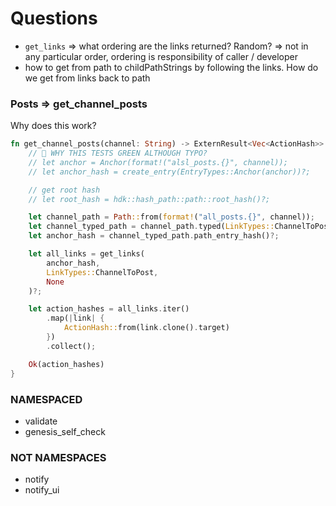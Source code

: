 # Questions
- `get_links` => what ordering are the links returned? Random? => not in any particular order, ordering is responsibility of caller / developer
- how to get from path to childPathStrings by following the links. How do we get from links back to path

### Posts => get_channel_posts
Why does this work?
```rust
fn get_channel_posts(channel: String) -> ExternResult<Vec<ActionHash>> {
    // 🚧 WHY THIS TESTS GREEN ALTHOUGH TYPO?
    // let anchor = Anchor(format!("alsl_posts.{}", channel));
    // let anchor_hash = create_entry(EntryTypes::Anchor(anchor))?;

    // get root hash
    // let root_hash = hdk::hash_path::path::root_hash()?;

    let channel_path = Path::from(format!("all_posts.{}", channel));
    let channel_typed_path = channel_path.typed(LinkTypes::ChannelToPost)?;
    let anchor_hash = channel_typed_path.path_entry_hash()?;

    let all_links = get_links(
        anchor_hash,
        LinkTypes::ChannelToPost,
        None
    )?;

    let action_hashes = all_links.iter()
        .map(|link| {
            ActionHash::from(link.clone().target)
        })
        .collect();

    Ok(action_hashes)
}
```


### NAMESPACED
- validate
- genesis_self_check

### NOT NAMESPACES
- notify
- notify_ui